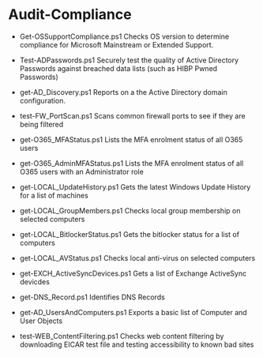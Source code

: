 # Audit-Compliance

 * Get-OSSupportCompliance.ps1 
      Checks OS version to determine compliance for Microsoft Mainstream or Extended Support.
     
 * Test-ADPasswords.ps1 
      Securely test the quality of Active Directory Passwords against breached data lists (such as HIBP Pwned Passwords)

 * get-AD_Discovery.ps1
      Reports on a the Active Directory domain configuration.
 
 * test-FW_PortScan.ps1
      Scans common firewall ports to see if they are being filtered
      
 * get-O365_MFAStatus.ps1
      Lists the MFA enrolment status of all O365 users
      
 * get-O365_AdminMFAStatus.ps1
      Lists the MFA enrolment status of all O365 users with an Administrator role
      
 * get-LOCAL_UpdateHistory.ps1 
      Gets the latest Windows Update History for a list of machines
      
 * get-LOCAL_GroupMembers.ps1 
      Checks local group membership on selected computers
      
 * get-LOCAL_BitlockerStatus.ps1
      Gets the bitlocker status for a list of computers
      
 * get-LOCAL_AVStatus.ps1
      Checks local anti-virus on selected computers
      
 * get-EXCH_ActiveSyncDevices.ps1
      Gets a list of Exchange ActiveSync devicdes
      
 * get-DNS_Record.ps1
      Identifies DNS Records
      
 * get-AD_UsersAndComputers.ps1
      Exports a basic list of Computer and User Objects
      
 * test-WEB_ContentFiltering.ps1
      Checks web content filtering by downloading EICAR test file and testing accessibility to known bad sites
